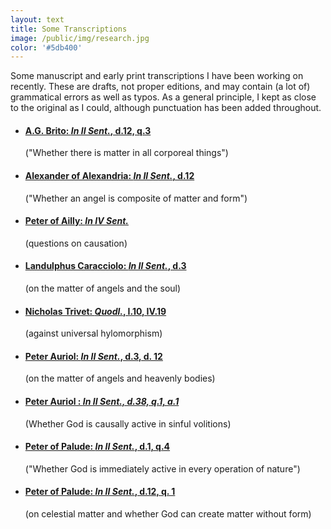 ```yaml
---
layout: text
title: Some Transcriptions
image: /public/img/research.jpg
color: '#5db400'
---
```


Some manuscript and early print transcriptions I have been working on recently. These are drafts, not proper editions, and may contain (a lot of) grammatical errors as well as typos. As a general principle, I kept as close to the original as I could, although punctuation has been added throughout.

<ul>
<li><h4><a href="https://publish.obsidian.md/zvtoth/Matter+project/Transcriptions/AG+Brito+In+Sent.+II.12.3" target="_blank">A.G. Brito: <i>In II Sent.</i>, d.12, q.3</a></h4> </li> ("Whether there is matter in all corporeal things")
<li><h4><a href="https://https://publish.obsidian.md/zvtoth/Matter+project/Transcriptions/Alexander+of+Alexandria+In+Sent.A+II.3" target="_blank">Alexander of Alexandria: <i>In II Sent.</i>, d.12</a></h4> </li> ("Whether an angel is composite of matter and form")
<li> <h4><a href="{{ site.baseurl }}/1_research/Ailly/">Peter of Ailly: <i>In IV Sent. </i></a> </h4></li> (questions on causation)
<li><h4><a href="https://publish.obsidian.md/zvtoth/Matter+project/Transcriptions/Landulphus+Caracciolo+on+angelic+matter" target="_blank">Landulphus Caracciolo: <i>In II Sent.</i>, d.3</a></h4> </li> (on the matter of angels and the soul)
<li><h4><a href="https://publish.obsidian.md/zvtoth/Matter+project/Transcriptions/Nicholas+Trivet+Quodl." target="_blank">Nicholas Trivet: <i>Quodl.</i>, I.10, IV.19</a></h4> </li> (against universal hylomorphism)
<li><h4><a href="https://publish.obsidian.md/zvtoth/Matter+project/Transcriptions/Auriol+Sent.+II.3+and+II.14" target="_blank">Peter Auriol: <i>In II Sent.</i>, d.3, d. 12</a></h4> </li> (on the matter of angels and heavenly bodies)
<li> <h4><a href="{{ site.baseurl }}/1_research/Auriol/">Peter Auriol : <i>In II Sent., d.38, q.1, a.1 </i></a> </h4></li> (Whether God is causally active in sinful volitions)
<li><h4><a href="{{ site.baseurl }}/1_research/Paludinus/">Peter of Palude: <i>In II Sent.</i>, d.1, q.4</a></h4> </li> ("Whether God is immediately active in every operation of nature")
<li><h4><a href="https://publish.obsidian.md/zvtoth/Matter+project/Transcriptions/Peter+of+Palude+In+Sent.+II.12" target="_blank">Peter of Palude: <i>In II Sent.</i>, d.12, q. 1</a></h4> </li> (on celestial matter and whether God can create matter without form)
</ul>
